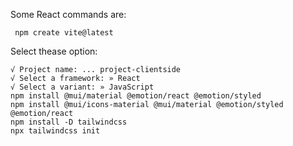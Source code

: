 Some React commands are:
```
 npm create vite@latest

```
 Select thease option:
```
√ Project name: ... project-clientside
√ Select a framework: » React
√ Select a variant: » JavaScript
npm install @mui/material @emotion/react @emotion/styled
npm install @mui/icons-material @mui/material @emotion/styled @emotion/react
npm install -D tailwindcss
npx tailwindcss init
```
